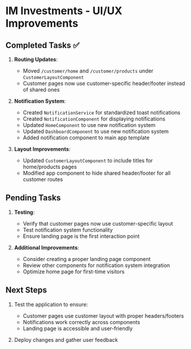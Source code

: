 # IM Investments - UI/UX Improvements

## Completed Tasks ✅

1. **Routing Updates**:
   - Moved `/customer/home` and `/customer/products` under `CustomerLayoutComponent`
   - Customer pages now use customer-specific header/footer instead of shared ones

2. **Notification System**:
   - Created `NotificationService` for standardized toast notifications
   - Created `NotificationComponent` for displaying notifications
   - Updated `HomeComponent` to use new notification system
   - Updated `DashboardComponent` to use new notification system
   - Added notification component to main app template

3. **Layout Improvements**:
   - Updated `CustomerLayoutComponent` to include titles for home/products pages
   - Modified app component to hide shared header/footer for all customer routes

## Pending Tasks

1. **Testing**:
   - Verify that customer pages now use customer-specific layout
   - Test notification system functionality
   - Ensure landing page is the first interaction point

2. **Additional Improvements**:
   - Consider creating a proper landing page component
   - Review other components for notification system integration
   - Optimize home page for first-time visitors

## Next Steps

1. Test the application to ensure:
   - Customer pages use customer layout with proper headers/footers
   - Notifications work correctly across components
   - Landing page is accessible and user-friendly

2. Deploy changes and gather user feedback
